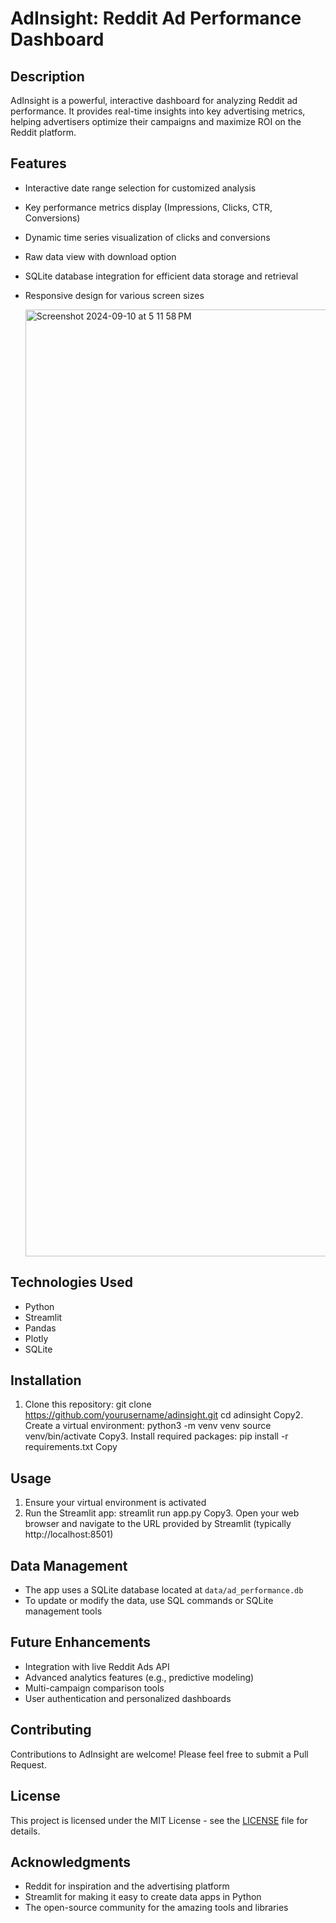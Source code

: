 # AdInsight: Reddit Ad Performance Dashboard

## Description
AdInsight is a powerful, interactive dashboard for analyzing Reddit ad performance. It provides real-time insights into key advertising metrics, helping advertisers optimize their campaigns and maximize ROI on the Reddit platform.

## Features
- Interactive date range selection for customized analysis
- Key performance metrics display (Impressions, Clicks, CTR, Conversions)
- Dynamic time series visualization of clicks and conversions
- Raw data view with download option
- SQLite database integration for efficient data storage and retrieval
- Responsive design for various screen sizes

  <img width="1515" alt="Screenshot 2024-09-10 at 5 11 58 PM" src="https://github.com/user-attachments/assets/fcc9eb03-ccc6-41f1-ad81-e35eaa074b8e">


## Technologies Used
- Python
- Streamlit
- Pandas
- Plotly
- SQLite

## Installation
1. Clone this repository:
git clone https://github.com/yourusername/adinsight.git
cd adinsight
Copy2. Create a virtual environment:
python3 -m venv venv
source venv/bin/activate
Copy3. Install required packages:
pip install -r requirements.txt
Copy
## Usage
1. Ensure your virtual environment is activated
2. Run the Streamlit app:
streamlit run app.py
Copy3. Open your web browser and navigate to the URL provided by Streamlit (typically http://localhost:8501)

## Data Management
- The app uses a SQLite database located at `data/ad_performance.db`
- To update or modify the data, use SQL commands or SQLite management tools

## Future Enhancements
- Integration with live Reddit Ads API
- Advanced analytics features (e.g., predictive modeling)
- Multi-campaign comparison tools
- User authentication and personalized dashboards

## Contributing
Contributions to AdInsight are welcome! Please feel free to submit a Pull Request.

## License
This project is licensed under the MIT License - see the [LICENSE](LICENSE) file for details.

## Acknowledgments
- Reddit for inspiration and the advertising platform
- Streamlit for making it easy to create data apps in Python
- The open-source community for the amazing tools and libraries
